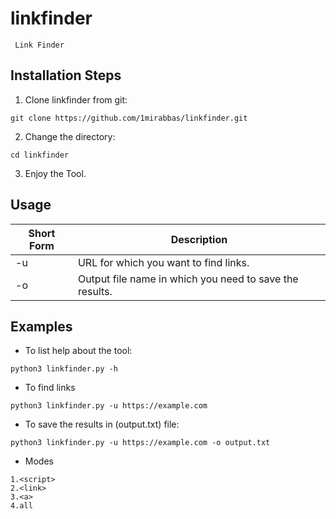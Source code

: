 # linkfinder
```
 Link Finder
 ```
## Installation Steps

1. Clone linkfinder from git:
```
git clone https://github.com/1mirabbas/linkfinder.git
```
2. Change the directory:
```
cd linkfinder
```
3. Enjoy the Tool.



## Usage

Short Form    | Description
------------- |----------------------------------------------------------
-u            | URL for which you want to find links.
-o            | Output file name in which you need to save the results.



## Examples

* To list help about the tool:
```
python3 linkfinder.py -h
```
* To find links
```
python3 linkfinder.py -u https://example.com
```

* To save the results in (output.txt) file:
```
python3 linkfinder.py -u https://example.com -o output.txt
```
* Modes
```
1.<script>
2.<link>
3.<a>
4.all
```
